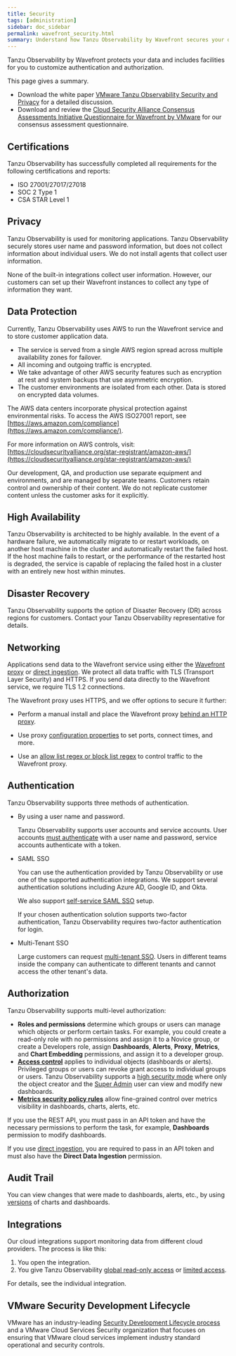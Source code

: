 ```yaml
---
title: Security
tags: [administration]
sidebar: doc_sidebar
permalink: wavefront_security.html
summary: Understand how Tanzu Observability by Wavefront secures your data and supports fine-tuning security for your cluster.
---
```


Tanzu Observability by Wavefront protects your data and includes facilities for you to customize authentication and authorization.

This page gives a summary.
* Download the white paper [VMware Tanzu Observability Security and Privacy](https://tanzu.vmware.com/content/white-papers/vmware-tanzu-observability-security-and-privacy) for a detailed discussion. 
* Download and review the [Cloud Security Alliance Consensus Assessments Initiative Questionnaire for Wavefront by VMware](https://cloudsecurityalliance.org/star/registry/vmware-inc/) for our consensus assessment questionnaire.

## Certifications

Tanzu Observability has successfully completed all requirements for the following certifications and reports:

*	ISO 27001/27017/27018
*	SOC 2 Type 1
*	CSA STAR Level 1

## Privacy

Tanzu Observability is used for monitoring applications. Tanzu Observability securely stores user name and password information, but does not collect information about individual users. We do not install agents that collect user information.

None of the built-in integrations collect user information. However, our customers can set up their Wavefront instances to collect any type of information they want.

## Data Protection

Currently, Tanzu Observability uses AWS to run the Wavefront service and to store customer application data.

* The service is served from a single AWS region spread across multiple availability zones for failover.
* All incoming and outgoing traffic is encrypted.
* We take advantage of other AWS security features such as encryption at rest and system backups that use asymmetric encryption.
* The customer environments are isolated from each other. Data is stored on encrypted data volumes.

The AWS data centers incorporate physical protection against environmental risks. To
access the AWS ISO27001 report, see [https://aws.amazon.com/compliance](https://aws.amazon.com/compliance/).

For more information on AWS controls, visit:
[https://cloudsecurityalliance.org/star-registrant/amazon-aws/](https://cloudsecurityalliance.org/star-registrant/amazon-aws/)

Our development, QA, and production use separate equipment and environments, and are managed by separate teams.
Customers retain control and ownership of their content. We do not replicate customer content unless the customer asks for it explicitly.

## High Availability

Tanzu Observability is architected to be highly available. In the event of a hardware failure, we automatically migrate to or restart workloads, on another host machine in the cluster and automatically restart the failed host. If the host machine fails to restart, or the performance of the restarted host is degraded, the service is capable of replacing the failed host in a cluster with an entirely new host within minutes.

## Disaster Recovery

Tanzu Observability supports the option of Disaster Recovery (DR) across regions for customers. Contact your Tanzu Observability representative for details.

## Networking

Applications send data to the Wavefront service using either the [Wavefront proxy](proxies.html) or [direct ingestion](direct_ingestion.html). We protect all data traffic with TLS (Transport Layer Security) and HTTPS. If you send data directly to the Wavefront service, we require TLS 1.2 connections.

The Wavefront proxy uses HTTPS, and we offer options to secure it further:
* Perform a manual install and place the Wavefront proxy [behind an HTTP proxy](proxies_manual_install.html#connecting-to-wavefront-through-an-http-proxy).

* Use proxy [configuration properties](proxies_configuring.html#general-proxy-properties-and-examples) to set ports, connect times, and more.

* Use an [allow list regex or block list regex](proxies_preprocessor_rules.html#point-filtering-rules) to control traffic to the Wavefront proxy.


## Authentication

Tanzu Observability supports three methods of authentication.

* By using a user name and password.

  Tanzu Observability supports user accounts and service accounts. User accounts [must authenticate](authentication.html) with a user name and password, service accounts authenticate with a token.

* SAML SSO

  You can use the authentication provided by Tanzu Observability or use one of the supported authentication integrations. We support several authentication solutions including Azure AD, Google ID, and Okta.

  We also support [self-service SAML SSO](auth_self_service_sso.html) setup.

  If your chosen authentication solution supports two-factor authentication, Tanzu Observability requires two-factor authentication for login.

* Multi-Tenant SSO

  Large customers can request [multi-tenant SSO](authentication.html#multi-tenant-authentication). Users in different teams inside the company can authenticate to different tenants and cannot access the other tenant's data.


## Authorization

Tanzu Observability supports multi-level authorization:
* **Roles and permissions** determine which groups or users can manage which objects or perform certain tasks. For example, you could create a read-only role with no permissions and assign it to a Novice group, or create a Developers role, assign **Dashboards**, **Alerts**, **Proxy**, **Metrics**, and **Chart Embedding** permissions, and assign it to a developer group.
* [**Access control**](access.html) applies to individual objects (dashboards or alerts). Privileged groups or users can revoke grant access to individual groups or users. Tanzu Observability supports a [high security mode](access.html#change-the-access-control-security-organization-setting) where only the object creator and the [Super Admin](authorization-faq.html#who-is-the-super-admin-user) user can view and modify new dashboards.
* [**Metrics security policy rules**](metrics_security.html) allow fine-grained control over metrics visibility in dashboards, charts, alerts, etc.



If you use the REST API, you must pass in an API token and have the necessary permissions to perform the task, for example, **Dashboards** permission to modify dashboards.

If you use [direct ingestion](direct_ingestion.html), you are required to pass in an API token and must also have the **Direct Data Ingestion** permission.

## Audit Trail

You can view changes that were made to dashboards, alerts, etc., by using [versions](wavefront_monitoring.html#examine-versions-of-dashboards-and-alerts) of charts and dashboards.

## Integrations

Our cloud integrations support monitoring data from different cloud providers. The process is like this:
1. You open the integration.
2. You give Tanzu Observability [global read-only access](integrations_aws_overview.html#give-read-only-access-to-your-amazon-account-and-get-the-role-arn) or [limited access](integrations_aws_overview.html#giving-limited-access).

For details, see the individual integration.

## VMware Security Development Lifecycle

VMware has an industry-leading [Security Development Lifecycle process](https://www.vmware.com/security/sdl.html) and a VMware Cloud Services Security organization that focuses on ensuring that VMware cloud services implement industry standard operational and security controls.
